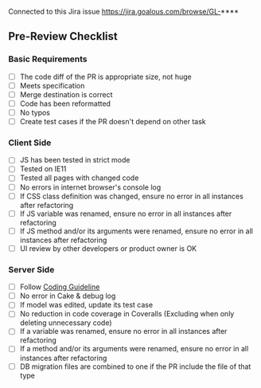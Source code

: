 Connected to this Jira issue
https://jira.goalous.com/browse/GL-****

## Pre-Review Checklist
### Basic Requirements
- [ ] The code diff of the PR is appropriate size, not huge
- [ ] Meets specification
- [ ] Merge destination is correct
- [ ] Code has been reformatted
- [ ] No typos
- [ ] Create test cases if the PR doesn't depend on other task

### Client Side
- [ ] JS has been tested in strict mode
- [ ] Tested on IE11
- [ ] Tested all pages with changed code
- [ ] No errors in internet browser's console log
- [ ] If CSS class definition was changed, ensure no error in all instances after refactoring
- [ ] If JS variable was renamed, ensure no error in all instances after refactoring 
- [ ] If JS method and/or its arguments were renamed, ensure no error in all instances after refactoring 
- [ ] UI review by other developers or product owner is OK

### Server Side
- [ ] Follow [Coding Guideline](https://confluence.goalous.com/x/qoPT)
- [ ] No error in Cake & debug log
- [ ] If model was edited, update its test case
- [ ] No reduction in code coverage in Coveralls (Excluding when only deleting unnecessary code)
- [ ] If a variable was renamed, ensure no error in all instances after refactoring 
- [ ] If a method and/or its arguments were renamed, ensure no error in all instances after refactoring
- [ ] DB migration files are combined to one if the PR include the file of that type 
